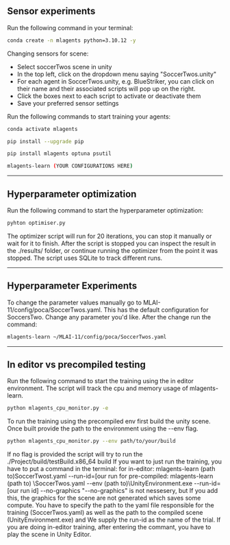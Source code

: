 ## Sensor experiments

Run the following command in your terminal: 

~~~bash
conda create -n mlagents python=3.10.12 -y
~~~

Changing sensors for scene: 
- Select soccerTwos scene in unity
- In the top left, click on the dropdown menu saying "SoccerTwos.unity"
- For each agent in SoccerTwos.unity, e.g. BlueStriker, you can click on their name and their associated scripts will pop up on the right. 
- Click the boxes next to each script to activate or deactivate them
- Save your preferred sensor settings

Run the following commands to start training your agents:

~~~bash
conda activate mlagents

pip install --upgrade pip

pip install mlagents optuna psutil

mlagents-learn (YOUR CONFIGURATIONS HERE)
~~~

---
## Hyperparameter optimization

Run the following command to start the hyperparameter optimization:

~~~bash 
pyhton optimiser.py
~~~

The optimizer script will run for 20 iterations, you can stop it manually or wait for it to finish.
After the script is stopped you can inspect the result in the ./results/ folder, or continue running the optimizer from the point it was stopped.
The script uses SQLite to track different runs.

---

## Hyperparameter Experiments

To change the parameter values manually go to MLAI-11/config/poca/SoccerTwos.yaml. 
This has the default configuration for SoccersTwo.
Change any parameter you'd like.
After the change run the command:
~~~bash 
mlagents-learn ~/MLAI-11/config/poca/SoccerTwos.yaml
~~~

---
## In editor vs precompiled testing

Run the following command to start the training using the in editor environment. The script will track the cpu and memory usage of mlagents-learn.
~~~bash
python mlagents_cpu_monitor.py -e
~~~

To run the training using the precompiled env first build the unity scene. Once built provide the path to the environment using the --env flag.

~~~bash
python mlagents_cpu_monitor.py --env path/to/your/build
~~~

If no flag is provided the script will try to run the ./Project/build/testBuild.x86_64 build 
If you want to just run the training, you have to put a command in the terminal:
for in-editor:
 mlagents-learn (path to)SoccerTwost.yaml \--run-id=[our run
for pre-compiled:
 mlagents-learn (path to) \SoccerTwos.yaml \--env (path to)\UnityEnvironment.exe \--run-id=[our run id] \--no-graphics
"--no-graphics" is not nessesery, but If you add this, the graphics for the scene are not generated which saves some compute.
You have to specify the path to the yaml file responsible
 for the training (SoccerTwos.yaml) as well as the path to the compiled scene (UnityEnvironment.exe) and We supply
 the run-id as the name of the trial. If you are doing in-editor training, after entering the commant, you have to play the scene in Unity Editor.

